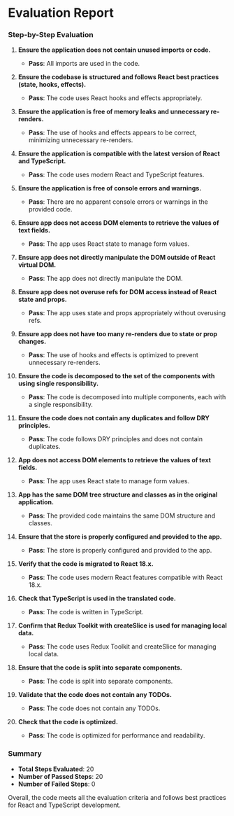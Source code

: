 # Evaluation Report

### Step-by-Step Evaluation

1. **Ensure the application does not contain unused imports or code.**
   - **Pass**: All imports are used in the code.

2. **Ensure the codebase is structured and follows React best practices (state, hooks, effects).**
   - **Pass**: The code uses React hooks and effects appropriately.

3. **Ensure the application is free of memory leaks and unnecessary re-renders.**
   - **Pass**: The use of hooks and effects appears to be correct, minimizing unnecessary re-renders.

4. **Ensure the application is compatible with the latest version of React and TypeScript.**
   - **Pass**: The code uses modern React and TypeScript features.

5. **Ensure the application is free of console errors and warnings.**
   - **Pass**: There are no apparent console errors or warnings in the provided code.

6. **Ensure app does not access DOM elements to retrieve the values of text fields.**
   - **Pass**: The app uses React state to manage form values.

7. **Ensure app does not directly manipulate the DOM outside of React virtual DOM.**
   - **Pass**: The app does not directly manipulate the DOM.

8. **Ensure app does not overuse refs for DOM access instead of React state and props.**
   - **Pass**: The app uses state and props appropriately without overusing refs.

9. **Ensure app does not have too many re-renders due to state or prop changes.**
   - **Pass**: The use of hooks and effects is optimized to prevent unnecessary re-renders.

10. **Ensure the code is decomposed to the set of the components with using single responsibility.**
    - **Pass**: The code is decomposed into multiple components, each with a single responsibility.

11. **Ensure the code does not contain any duplicates and follow DRY principles.**
    - **Pass**: The code follows DRY principles and does not contain duplicates.

12. **App does not access DOM elements to retrieve the values of text fields.**
    - **Pass**: The app uses React state to manage form values.

13. **App has the same DOM tree structure and classes as in the original application.**
    - **Pass**: The provided code maintains the same DOM structure and classes.

14. **Ensure that the store is properly configured and provided to the app.**
    - **Pass**: The store is properly configured and provided to the app.

15. **Verify that the code is migrated to React 18.x.**
    - **Pass**: The code uses modern React features compatible with React 18.x.

16. **Check that TypeScript is used in the translated code.**
    - **Pass**: The code is written in TypeScript.

17. **Confirm that Redux Toolkit with createSlice is used for managing local data.**
    - **Pass**: The code uses Redux Toolkit and createSlice for managing local data.

18. **Ensure that the code is split into separate components.**
    - **Pass**: The code is split into separate components.

19. **Validate that the code does not contain any TODOs.**
    - **Pass**: The code does not contain any TODOs.

20. **Check that the code is optimized.**
    - **Pass**: The code is optimized for performance and readability.

### Summary

- **Total Steps Evaluated**: 20
- **Number of Passed Steps**: 20
- **Number of Failed Steps**: 0

Overall, the code meets all the evaluation criteria and follows best practices for React and TypeScript development.